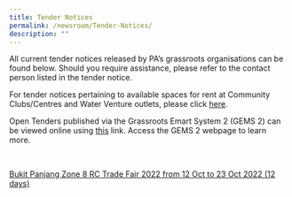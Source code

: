 ```yaml
---
title: Tender Notices
permalink: /newsroom/Tender-Notices/
description: ""
---
```

All current tender notices released by PA’s grassroots organisations can be found below. Should you require assistance, please refer to the contact person listed in the tender notice.

For tender notices pertaining to available spaces for rent at Community Clubs/Centres and Water Venture outlets, please click [here](/our-network/Community-Clubs/Rentals).

Open Tenders published via the Grassroots Emart System 2 (GEMS 2) can be viewed online using [this](https://gems.pa.gov.sg/account/vendors) link. Access the GEMS 2 webpage to learn more.

<br>

[Bukit Panjang Zone 8 RC Trade Fair 2022 from 12 Oct to 23 Oct 2022 (12 days)](/tender-details/Bukit-Panjang-Zone-8-C-Trade-Far)
